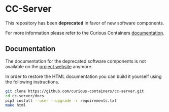 # CC-Server

This repository has been **deprecated** in favor of new software components.                                                                                  

For more information please refer to the Curious Containers [documentation](https://curious-containers.github.io/).

## Documentation

The documentation for the deprecated software components is not available on the [project website](https://www.curious-containers.cc) anymore.

In order to restore the HTML documentation you can build it yourself using the following instructions.

```bash
git clone https://github.com/curious-containers/cc-server.git
cd cc-server/docs
pip3 install --user --upgrade -r requirements.txt
make html
```

